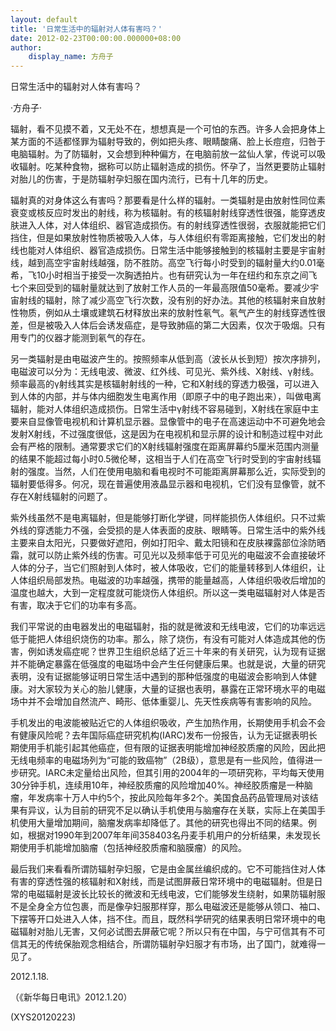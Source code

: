 ```yaml
---
layout: default
title: '日常生活中的辐射对人体有害吗？'
date: 2012-02-23T00:00:00.000000+08:00
author:
    display_name: 方舟子
---
```


日常生活中的辐射对人体有害吗？

·方舟子·

辐射，看不见摸不着，又无处不在，想想真是一个可怕的东西。许多人会把身体上某方面的不适都怪罪为辐射导致的，例如把头疼、眼睛酸痛、脸上长痘痘，归咎于电脑辐射。为了防辐射，又会想到种种偏方，在电脑前放一盆仙人掌，传说可以吸收辐射。吃某种食物，据称可以防止辐射造成的损伤。怀孕了，当然更要防止辐射对胎儿的伤害，于是防辐射孕妇服在国内流行，已有十几年的历史。

辐射真的对身体这么有害吗？那要看是什么样的辐射。一类辐射是由放射性同位素衰变或核反应时发出的射线，称为核辐射。有的核辐射射线穿透性很强，能穿透皮肤进入人体，对人体组织、器官造成损伤。有的射线穿透性很弱，衣服就能把它们挡住，但是如果放射性物质被吸入人体，与人体组织有零距离接触，它们发出的射线也能对人体组织、器官造成损伤。日常生活中能够接触到的核辐射主要是宇宙射线，越到高空宇宙射线越强，防不胜防。高空飞行每小时受到的辐射量大约0.01毫希，飞10小时相当于接受一次胸透拍片。也有研究认为一年在纽约和东京之间飞七个来回受到的辐射量就达到了放射工作人员的一年最高限值50毫希。要减少宇宙射线的辐射，除了减少高空飞行次数，没有别的好办法。其他的核辐射来自放射性物质，例如从土壤或建筑石材释放出来的放射性氡气。氡气产生的射线穿透性很差，但是被吸入人体后会诱发癌症，是导致肺癌的第二大因素，仅次于吸烟。只有用专门的仪器才能测到氡气的存在。

另一类辐射是由电磁波产生的。按照频率从低到高（波长从长到短）按次序排列，电磁波可以分为：无线电波、微波、红外线、可见光、紫外线、X射线、γ射线。频率最高的γ射线其实是核辐射射线的一种，它和X射线的穿透力极强，可以进入到人体的内部，并与体内细胞发生电离作用（即原子中的电子跑出来），叫做电离辐射，能对人体组织造成损伤。日常生活中γ射线不容易碰到，X射线在家庭中主要来自显像管电视机和计算机显示器。显像管中的电子在高速运动中不可避免地会发射X射线，不过强度很低，这是因为在电视机和显示屏的设计和制造过程中对此会有严格的限制。通常要求它们的X射线辐射强度在距离屏幕约5厘米范围内测量的结果不能超过每小时0.5微伦琴，这相当于人们在高空飞行时受到的宇宙射线辐射的强度。当然，人们在使用电脑和看电视时不可能距离屏幕那么近，实际受到的辐射要低得多。何况，现在普遍使用液晶显示器和电视机，它们没有显像管，就不存在X射线辐射的问题了。

紫外线虽然不是电离辐射，但是能够打断化学键，同样能损伤人体组织。只不过紫外线的穿透能力不强，会受损的是人体表面的皮肤、眼睛等。日常生活中的紫外线主要来自太阳光，只要做好遮阳，例如打阳伞、戴太阳镜和在皮肤裸露部位涂防晒霜，就可以防止紫外线的伤害。可见光以及频率低于可见光的电磁波不会直接破坏人体的分子，当它们照射到人体时，被人体吸收，它们的能量转移到人体组织，让人体组织局部发热。电磁波的功率越强，携带的能量越高，人体组织吸收后增加的温度也越大，大到一定程度就可能烧伤人体组织。所以这一类电磁辐射对人体是否有害，取决于它们的功率有多高。

我们平常说的由电器发出的电磁辐射，指的就是微波和无线电波，它们的功率远远低于能把人体组织烧伤的功率。那么，除了烧伤，有没有可能对人体造成其他的伤害，例如诱发癌症呢？世界卫生组织总结了近三十年来的有关研究，认为现有证据并不能确定暴露在低强度的电磁场中会产生任何健康后果。也就是说，大量的研究表明，没有证据能够证明日常生活中遇到的那种低强度的电磁波会影响到人体健康。对大家较为关心的胎儿健康，大量的证据也表明，暴露在正常环境水平的电磁场中并不会增加自然流产、畸形、低体重婴儿、先天性疾病等有害影响的风险。

手机发出的电波能被贴近它的人体组织吸收，产生加热作用，长期使用手机会不会有健康风险呢？去年国际癌症研究机构(IARC)发布一份报告，认为无证据表明长期使用手机能引起其他癌症，但有限的证据表明能增加神经胶质瘤的风险，因此把无线电频率的电磁场列为“可能的致癌物”（2B级），意思是有一些风险，值得进一步研究。IARC未定量给出风险，但其引用的2004年的一项研究称，平均每天使用30分钟手机，连续用10年，神经胶质瘤的风险增加40%。神经胶质瘤是一种脑瘤，年发病率十万人中约5个，按此风险每年多2个。美国食品药品管理局对该结果有异议，认为目前的研究不足以确认手机使用与脑瘤存在关联，实际上在美国手机使用大量增加期间，脑瘤发病率却降低了。其他的研究也得出不同的结果。例如，根据对1990年到2007年年间358403名丹麦手机用户的分析结果，未发现长期使用手机能增加脑瘤（包括神经胶质瘤和脑膜瘤）的风险。

最后我们来看看所谓防辐射孕妇服，它是由金属丝编织成的。它不可能挡住对人体有害的穿透性强的核辐射和X射线，而是试图屏蔽日常环境中的电磁辐射。但是日常的电磁辐射是波长比较长的微波和无线电波，它们能够发生绕射，如果防辐射服不是全身全方位包裹，而是像孕妇服那样穿，那么电磁波还是能够从领口、袖口、下摆等开口处进入人体，挡不住。而且，既然科学研究的结果表明日常环境中的电磁辐射对胎儿无害，又何必试图去屏蔽它呢？所以只有在中国，与宁可信其有不可信其无的传统保胎观念相结合，所谓防辐射孕妇服才有市场，出了国门，就难得一见了。

2012.1.18.

（《新华每日电讯》2012.1.20）

(XYS20120223)


